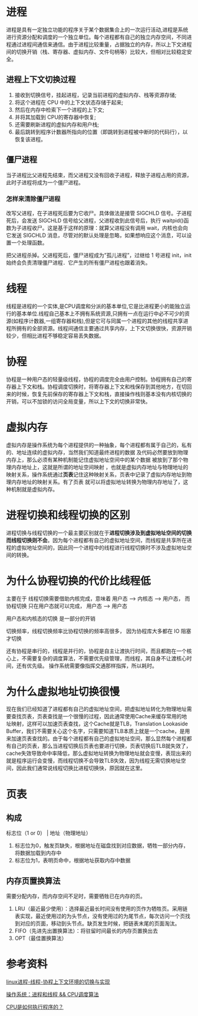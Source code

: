 # 进程
进程是具有一定独立功能的程序关于某个数据集合上的一次运行活动,进程是系统进行资源分配和调度的一个独立单位。每个进程都有自己的独立内存空间，不同进程通过进程间通信来通信。由于进程比较重量，占据独立的内存，所以上下文进程间的切换开销（栈、寄存器、虚拟内存、文件句柄等）比较大，但相对比较稳定安全。

## 进程上下文切换过程
1. 接收到切换信号，挂起进程，记录当前进程的虚拟内存、栈等资源存储;
2. 将这个进程在 CPU 中的上下文状态存储于起来;
3. 然后在内存中检索下一个进程的上下文;
4. 并将其加载到 CPU的寄存器中恢复;
5. 还需要刷新进程的虚拟内存和用户栈;
6. 最后跳转到程序计数器所指向的位置（即跳转到进程被中断时的代码行），以恢复该进程。

## 僵尸进程
当子进程比父进程先结束，而父进程又没有回收子进程，释放子进程占用的资源，此时子进程将成为一个僵尸进程。

### 怎样来清除僵尸进程
改写父进程，在子进程死后要为它收尸。具体做法是接管 SIGCHLD 信号。子进程死后，会发送 SIGCHLD 信号给父进程，父进程收到此信号后，执行 waitpid()函数为子进程收尸。这是基于这样的原理：就算父进程没有调用 wait，内核也会向它发送 SIGCHLD 消息，尽管对的默认处理是忽略，如果想响应这个消息，可以设置一个处理函数。

把父进程杀掉。父进程死后，僵尸进程成为”孤儿进程”，过继给 1 号进程 init，init 始终会负责清理僵尸进程．它产生的所有僵尸进程也跟着消失。


# 线程
线程是进程的一个实体,是CPU调度和分派的基本单位,它是比进程更小的能独立运行的基本单位.线程自己基本上不拥有系统资源,只拥有一点在运行中必不可少的资源(如程序计数器,一组寄存器和栈),但是它可与同属一个进程的其他的线程共享进程所拥有的全部资源。线程间通信主要通过共享内存，上下文切换很快，资源开销较少，但相比进程不够稳定容易丢失数据。

# 协程
协程是一种用户态的轻量级线程，协程的调度完全由用户控制。协程拥有自己的寄存器上下文和栈。协程调度切换时，将寄存器上下文和栈保存到其他地方，在切回来的时候，恢复先前保存的寄存器上下文和栈，直接操作栈则基本没有内核切换的开销，可以不加锁的访问全局变量，所以上下文的切换非常快。

# 虚拟内存
虚拟内存是操作系统为每个进程提供的一种抽象，每个进程都有属于自己的，私有的、地址连续的虚拟内存，当然我们知道最终进程的数据
及代码必然要放到物理内存上，那么必须有某种机制能记住虚拟地址空间中的某个数据 被放到了那个物理内存地址上，这就是所谓的地址空间映射
，也就是虚拟内存地址与物理地址的映射关系，操作系统通过**页表**记住这种映射关系，页表中记录了虚拟内存地址到物理内存地址的映射关系。有了页表
就可以将虚拟地址转换为物理内存地址了，这种机制就是虚拟内存。

# 进程切换和线程切换的区别
进程切换与线程切换的一个最主要区别就在于**进程切换涉及到虚拟地址空间的切换而线程切换则不会**。因为每个进程都有自己的虚拟地址空间，而线程是共享所在进程的虚拟地址空间的，因此同一个进程中的线程进行线程切换时不涉及虚拟地址空间的转换。

# 为什么协程切换的代价比线程低
主要在于 线程切换需要借助内核完成，意味着 用户态 --> 内核态 --> 用户态，
而协程切换 只在用户态就可以完成， 用户态 --> 用户态

用户态和内核态的切换 是一部分的开销

切换频率，线程切换频率比协程切换的频率高很多， 因为协程库大多都在 IO 阻塞才切换

还有协程是串行的，线程是并行的，协程是自主让渡执行时间，而且都跑在一个核心上，不需要复杂的调度算法，不需要优先级管理，而线程，其自身不让渡核心时间，还有优先级。 操作系统需要像指挥交通那样指挥，所以耗时。

# 为什么虚拟地址切换很慢
现在我们已经知道了进程都有自己的虚拟地址空间，把虚拟地址转化为物理地址需要查找页表，页表查找是一个很慢的过程，因此通常使用Cache来缓存常用的地址映射，这样可以加速页表查找，这个Cache就是TLB，Translation Lookaside Buffer，我们不需要关心这个名字，只需要知道TLB本质上就是一个cache，是用来加速页表查找的。由于每个进程都有自己的虚拟地址空间，那么显然每个进程都有自己的页表，那么当进程切换后页表也要进行切换，页表切换后TLB就失效了，cache失效导致命中率降低，那么虚拟地址转换为物理地址就会变慢，表现出来的就是程序运行会变慢，而线程切换不会导致TLB失效，因为线程无需切换地址空间，因此我们通常说线程切换比进程切换快，原因就在这里。

# 页表
## 构成
标志位（1 or 0） | 地址（物理地址）

1. 标志位为0，触发页缺失，根据地址在磁盘找到对应数据，牺牲一部分内存，将数据加载到内存中
2. 标志位为1，表明页命中，根据地址获取内存中数据

## 内存页置换算法
需要分配内存，而内存空间不足时，需要牺牲已在内存的页。

1. LRU（最近最少使用）：选择最近最长时间没有使用的页作为牺牲页。采用链表实现，最近使用过的为头节点，没有使用过的为尾节点，每次访问一个页找到对应的页面，移动到头节点。缺页发生时候，把链表末尾的页面淘汰。
2. FIFO（先进先出置换算法）：将驻留时间最长的内存页置换出去
3. OPT（最佳置换算法）

# 参考资料
[linux进程-线程-协程上下文环境的切换与实现](https://blog.csdn.net/runner668/article/details/80512664)

[操作系统：进程和线程 && CPU调度算法](https://blog.csdn.net/qq_43186095/article/details/103444402)

[CPU是如何执行程序的？](https://blog.csdn.net/flyersboy/article/details/117405972)